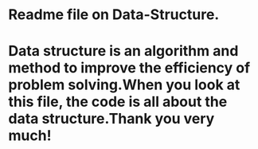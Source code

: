 # Readme file on Data-Structure.
# Data structure is an algorithm and method to improve the efficiency of problem solving.When you look at this file, the code is all about the data structure.Thank you very much!
